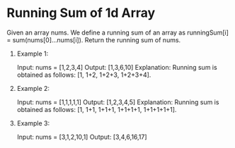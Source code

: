 # Running Sum of 1d Array
Given an array nums. We define a running sum of an array as runningSum[i] = sum(nums[0]…nums[i]).
Return the running sum of nums.

1. Example 1:

    Input: nums = [1,2,3,4]
    Output: [1,3,6,10]
    Explanation: Running sum is obtained as follows: [1, 1+2, 1+2+3, 1+2+3+4].
    
2. Example 2:

    Input: nums = [1,1,1,1,1]
    Output: [1,2,3,4,5]
    Explanation: Running sum is obtained as follows: [1, 1+1, 1+1+1, 1+1+1+1, 1+1+1+1+1].
    
3. Example 3:

    Input: nums = [3,1,2,10,1]
    Output: [3,4,6,16,17]

